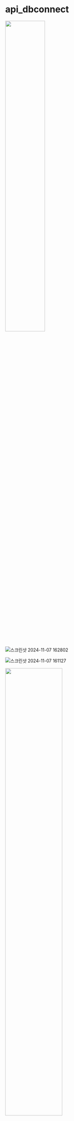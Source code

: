 # api_dbconnect

<img src = "https://github.com/user-attachments/assets/af3dd387-d1b9-4d60-94a2-e4cf286b6d36" width="50%" height="50%">

![스크린샷 2024-11-07 162802](https://github.com/user-attachments/assets/6d50e098-5e2f-4afe-ac4e-8ba280421ad9)

![스크린샷 2024-11-07 161127](https://github.com/user-attachments/assets/fb2e346c-5cc8-429f-9797-4de809fae493)

<img src = "https://github.com/user-attachments/assets/007ba383-db87-49b4-ac80-2e7393774426" width="60%" height="60%">

---------------------------------------------------------
# 생각해볼 것

##### 사진 예시처럼 우유 알레르기가 있으면 컵라면을 못 먹을까?







